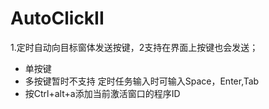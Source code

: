 # AutoClickII
1.定时自动向目标窗体发送按键，2支持在界面上按键也会发送；
* 单按键
* 多按键暂时不支持
  定时任务输入时可输入Space，Enter,Tab
* 按Ctrl+alt+a添加当前激活窗口的程序ID
